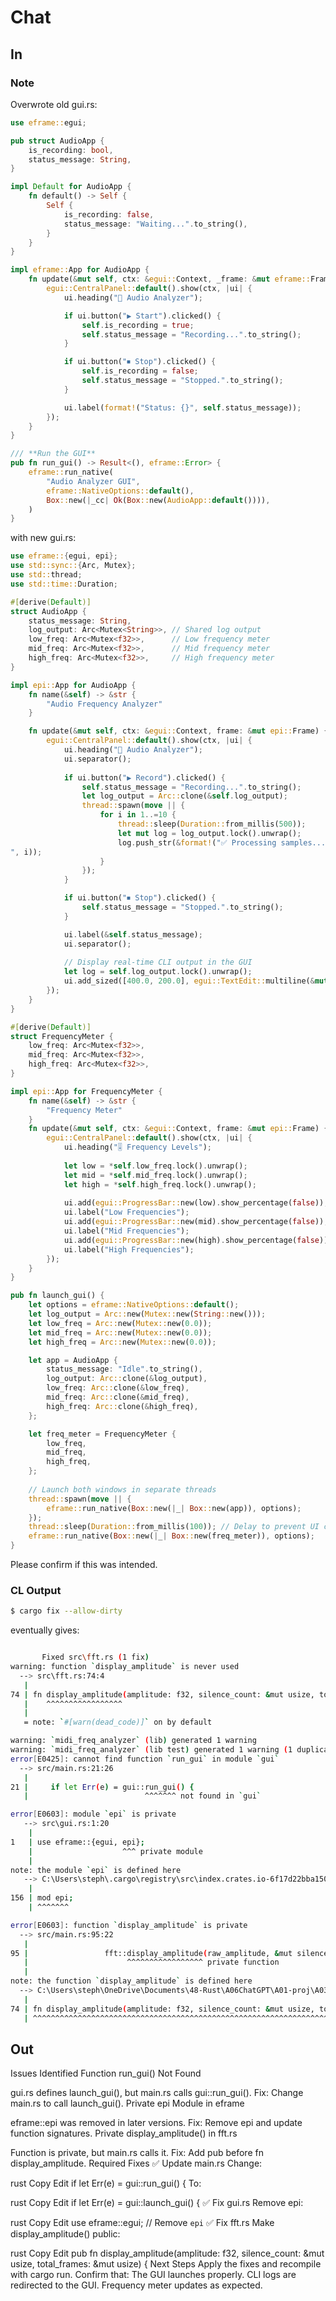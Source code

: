 # Chat

## In

### Note

Overwrote old gui.rs:

```rust
use eframe::egui;

pub struct AudioApp {
    is_recording: bool,
    status_message: String,
}

impl Default for AudioApp {
    fn default() -> Self {
        Self {
            is_recording: false,
            status_message: "Waiting...".to_string(),
        }
    }
}

impl eframe::App for AudioApp {
    fn update(&mut self, ctx: &egui::Context, _frame: &mut eframe::Frame) {
        egui::CentralPanel::default().show(ctx, |ui| {
            ui.heading("🎵 Audio Analyzer");

            if ui.button("▶ Start").clicked() {
                self.is_recording = true;
                self.status_message = "Recording...".to_string();
            }

            if ui.button("⏹ Stop").clicked() {
                self.is_recording = false;
                self.status_message = "Stopped.".to_string();
            }

            ui.label(format!("Status: {}", self.status_message));
        });
    }
}

/// **Run the GUI**
pub fn run_gui() -> Result<(), eframe::Error> {
    eframe::run_native(
        "Audio Analyzer GUI",
        eframe::NativeOptions::default(),
        Box::new(|_cc| Ok(Box::new(AudioApp::default()))),
    )
}

```

with new gui.rs:

```rust
use eframe::{egui, epi};
use std::sync::{Arc, Mutex};
use std::thread;
use std::time::Duration;

#[derive(Default)]
struct AudioApp {
    status_message: String,
    log_output: Arc<Mutex<String>>, // Shared log output
    low_freq: Arc<Mutex<f32>>,      // Low frequency meter
    mid_freq: Arc<Mutex<f32>>,      // Mid frequency meter
    high_freq: Arc<Mutex<f32>>,     // High frequency meter
}

impl epi::App for AudioApp {
    fn name(&self) -> &str {
        "Audio Frequency Analyzer"
    }

    fn update(&mut self, ctx: &egui::Context, frame: &mut epi::Frame) {
        egui::CentralPanel::default().show(ctx, |ui| {
            ui.heading("🎵 Audio Analyzer");
            ui.separator();
            
            if ui.button("▶ Record").clicked() {
                self.status_message = "Recording...".to_string();
                let log_output = Arc::clone(&self.log_output);
                thread::spawn(move || {
                    for i in 1..=10 {
                        thread::sleep(Duration::from_millis(500));
                        let mut log = log_output.lock().unwrap();
                        log.push_str(&format!("✅ Processing samples... {}
", i));
                    }
                });
            }

            if ui.button("⏹ Stop").clicked() {
                self.status_message = "Stopped.".to_string();
            }

            ui.label(&self.status_message);
            ui.separator();
            
            // Display real-time CLI output in the GUI
            let log = self.log_output.lock().unwrap();
            ui.add_sized([400.0, 200.0], egui::TextEdit::multiline(&mut log.clone()));
        });
    }
}

#[derive(Default)]
struct FrequencyMeter {
    low_freq: Arc<Mutex<f32>>,
    mid_freq: Arc<Mutex<f32>>,
    high_freq: Arc<Mutex<f32>>,
}

impl epi::App for FrequencyMeter {
    fn name(&self) -> &str {
        "Frequency Meter"
    }
    fn update(&mut self, ctx: &egui::Context, frame: &mut epi::Frame) {
        egui::CentralPanel::default().show(ctx, |ui| {
            ui.heading("🎚 Frequency Levels");
            
            let low = *self.low_freq.lock().unwrap();
            let mid = *self.mid_freq.lock().unwrap();
            let high = *self.high_freq.lock().unwrap();
            
            ui.add(egui::ProgressBar::new(low).show_percentage(false));
            ui.label("Low Frequencies");
            ui.add(egui::ProgressBar::new(mid).show_percentage(false));
            ui.label("Mid Frequencies");
            ui.add(egui::ProgressBar::new(high).show_percentage(false));
            ui.label("High Frequencies");
        });
    }
}

pub fn launch_gui() {
    let options = eframe::NativeOptions::default();
    let log_output = Arc::new(Mutex::new(String::new()));
    let low_freq = Arc::new(Mutex::new(0.0));
    let mid_freq = Arc::new(Mutex::new(0.0));
    let high_freq = Arc::new(Mutex::new(0.0));

    let app = AudioApp {
        status_message: "Idle".to_string(),
        log_output: Arc::clone(&log_output),
        low_freq: Arc::clone(&low_freq),
        mid_freq: Arc::clone(&mid_freq),
        high_freq: Arc::clone(&high_freq),
    };

    let freq_meter = FrequencyMeter {
        low_freq,
        mid_freq,
        high_freq,
    };
    
    // Launch both windows in separate threads
    thread::spawn(move || {
        eframe::run_native(Box::new(|_| Box::new(app)), options);
    });
    thread::sleep(Duration::from_millis(100)); // Delay to prevent UI conflict
    eframe::run_native(Box::new(|_| Box::new(freq_meter)), options);
}
```

Please confirm if this was intended.

### CL Output

```bash
$ cargo fix --allow-dirty
```

eventually gives:

```bash

       Fixed src\fft.rs (1 fix)
warning: function `display_amplitude` is never used
  --> src\fft.rs:74:4
   |
74 | fn display_amplitude(amplitude: f32, silence_count: &mut usize, total_frames: &mut usize) {
   |    ^^^^^^^^^^^^^^^^^
   |
   = note: `#[warn(dead_code)]` on by default

warning: `midi_freq_analyzer` (lib) generated 1 warning
warning: `midi_freq_analyzer` (lib test) generated 1 warning (1 duplicate)
error[E0425]: cannot find function `run_gui` in module `gui`
  --> src/main.rs:21:26
   |
21 |     if let Err(e) = gui::run_gui() {
   |                          ^^^^^^^ not found in `gui`

error[E0603]: module `epi` is private
   --> src\gui.rs:1:20
    |
1   | use eframe::{egui, epi};
    |                    ^^^ private module
    |
note: the module `epi` is defined here
   --> C:\Users\steph\.cargo\registry\src\index.crates.io-6f17d22bba15001f\eframe-0.31.0\src/lib.rs:156:1
    |
156 | mod epi;
    | ^^^^^^^

error[E0603]: function `display_amplitude` is private
  --> src/main.rs:95:22
   |
95 |                 fft::display_amplitude(raw_amplitude, &mut silence_count, &mut total_frames);
   |                      ^^^^^^^^^^^^^^^^^ private function
   |
note: the function `display_amplitude` is defined here
  --> C:\Users\steph\OneDrive\Documents\48-Rust\A06ChatGPT\A01-proj\A03Project01\A01-proj\A01-2025-02-03-February-Week02-Rust-Dissertation-ChatGPT\midi_freq_analyzer\src\fft.rs:74:1
   |
74 | fn display_amplitude(amplitude: f32, silence_count: &mut usize, total_frames: &mut usize) {
   | ^^^^^^^^^^^^^^^^^^^^^^^^^^^^^^^^^^^^^^^^^^^^^^^^^^^^^^^^^^^^^^^^^^^^^^^^^^^^^^^^^^^^^^^^^
```

## Out

Issues Identified
Function run_gui() Not Found

gui.rs defines launch_gui(), but main.rs calls gui::run_gui().
Fix: Change main.rs to call launch_gui().
Private epi Module in eframe

eframe::epi was removed in later versions.
Fix: Remove epi and update function signatures.
Private display_amplitude() in fft.rs

Function is private, but main.rs calls it.
Fix: Add pub before fn display_amplitude.
Required Fixes
✅ Update main.rs
Change:

rust
Copy
Edit
if let Err(e) = gui::run_gui() {
To:

rust
Copy
Edit
if let Err(e) = gui::launch_gui() {
✅ Fix gui.rs
Remove epi:

rust
Copy
Edit
use eframe::egui; // Remove `epi`
✅ Fix fft.rs
Make display_amplitude() public:

rust
Copy
Edit
pub fn display_amplitude(amplitude: f32, silence_count: &mut usize, total_frames: &mut usize) {
Next Steps
Apply the fixes and recompile with cargo run.
Confirm that:
The GUI launches properly.
CLI logs are redirected to the GUI.
Frequency meter updates as expected.

